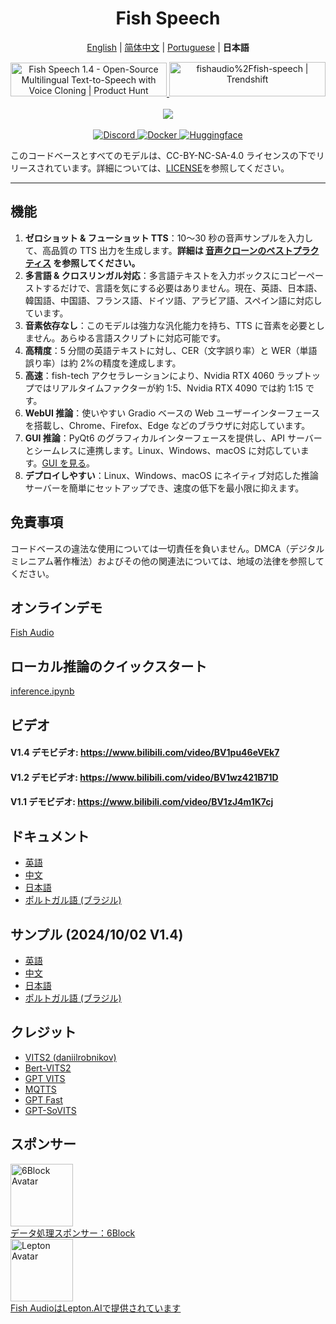 <div align="center">
<h1>Fish Speech</h1>

[English](README.md) | [简体中文](README.zh.md) | [Portuguese](README.pt-BR.md) | **日本語** <br>

<a href="https://www.producthunt.com/posts/fish-speech-1-4?embed=true&utm_source=badge-featured&utm_medium=badge&utm_souce=badge-fish&#0045;speech&#0045;1&#0045;4" target="_blank">
    <img src="https://api.producthunt.com/widgets/embed-image/v1/featured.svg?post_id=488440&theme=light" alt="Fish&#0032;Speech&#0032;1&#0046;4 - Open&#0045;Source&#0032;Multilingual&#0032;Text&#0045;to&#0045;Speech&#0032;with&#0032;Voice&#0032;Cloning | Product Hunt" style="width: 250px; height: 54px;" width="250" height="54" />
</a>
<a href="https://trendshift.io/repositories/7014" target="_blank">
    <img src="https://trendshift.io/api/badge/repositories/7014" alt="fishaudio%2Ffish-speech | Trendshift" style="width: 250px; height: 55px;" width="250" height="55"/>
</a>
<br>
</div>
<br>

<div align="center">
    <img src="https://count.getloli.com/get/@fish-speech?theme=asoul" /><br>
</div>
<br>

<div align="center">
    <a target="_blank" href="https://discord.gg/Es5qTB9BcN">
        <img alt="Discord" src="https://img.shields.io/discord/1214047546020728892?color=%23738ADB&label=Discord&logo=discord&logoColor=white&style=flat-square"/>
    </a>
    <a target="_blank" href="https://hub.docker.com/r/fishaudio/fish-speech">
        <img alt="Docker" src="https://img.shields.io/docker/pulls/fishaudio/fish-speech?style=flat-square&logo=docker"/>
    </a>
    <a target="_blank" href="https://huggingface.co/spaces/fishaudio/fish-speech-1">
        <img alt="Huggingface" src="https://img.shields.io/badge/🤗%20-space%20demo-yellow"/>
    </a>
</div>

このコードベースとすべてのモデルは、CC-BY-NC-SA-4.0 ライセンスの下でリリースされています。詳細については、[LICENSE](LICENSE)を参照してください。

---

## 機能

1. **ゼロショット & フューショット TTS**：10〜30 秒の音声サンプルを入力して、高品質の TTS 出力を生成します。**詳細は [音声クローンのベストプラクティス](https://docs.fish.audio/text-to-speech/voice-clone-best-practices) を参照してください。**
2. **多言語 & クロスリンガル対応**：多言語テキストを入力ボックスにコピーペーストするだけで、言語を気にする必要はありません。現在、英語、日本語、韓国語、中国語、フランス語、ドイツ語、アラビア語、スペイン語に対応しています。
3. **音素依存なし**：このモデルは強力な汎化能力を持ち、TTS に音素を必要としません。あらゆる言語スクリプトに対応可能です。
4. **高精度**：5 分間の英語テキストに対し、CER（文字誤り率）と WER（単語誤り率）は約 2%の精度を達成します。
5. **高速**：fish-tech アクセラレーションにより、Nvidia RTX 4060 ラップトップではリアルタイムファクターが約 1:5、Nvidia RTX 4090 では約 1:15 です。
6. **WebUI 推論**：使いやすい Gradio ベースの Web ユーザーインターフェースを搭載し、Chrome、Firefox、Edge などのブラウザに対応しています。
7. **GUI 推論**：PyQt6 のグラフィカルインターフェースを提供し、API サーバーとシームレスに連携します。Linux、Windows、macOS に対応しています。[GUI を見る](https://github.com/AnyaCoder/fish-speech-gui)。
8. **デプロイしやすい**：Linux、Windows、macOS にネイティブ対応した推論サーバーを簡単にセットアップでき、速度の低下を最小限に抑えます。

## 免責事項

コードベースの違法な使用については一切責任を負いません。DMCA（デジタルミレニアム著作権法）およびその他の関連法については、地域の法律を参照してください。

## オンラインデモ

[Fish Audio](https://fish.audio)

## ローカル推論のクイックスタート

[inference.ipynb](/inference.ipynb)

## ビデオ

#### V1.4 デモビデオ: https://www.bilibili.com/video/BV1pu46eVEk7

#### V1.2 デモビデオ: https://www.bilibili.com/video/BV1wz421B71D

#### V1.1 デモビデオ: https://www.bilibili.com/video/BV1zJ4m1K7cj

## ドキュメント

- [英語](https://speech.fish.audio/)
- [中文](https://speech.fish.audio/zh/)
- [日本語](https://speech.fish.audio/ja/)
- [ポルトガル語 (ブラジル)](https://speech.fish.audio/pt/)

## サンプル (2024/10/02 V1.4)

- [英語](https://speech.fish.audio/samples/)
- [中文](https://speech.fish.audio/zh/samples/)
- [日本語](https://speech.fish.audio/ja/samples/)
- [ポルトガル語 (ブラジル)](https://speech.fish.audio/pt/samples/)

## クレジット

- [VITS2 (daniilrobnikov)](https://github.com/daniilrobnikov/vits2)
- [Bert-VITS2](https://github.com/fishaudio/Bert-VITS2)
- [GPT VITS](https://github.com/innnky/gpt-vits)
- [MQTTS](https://github.com/b04901014/MQTTS)
- [GPT Fast](https://github.com/pytorch-labs/gpt-fast)
- [GPT-SoVITS](https://github.com/RVC-Boss/GPT-SoVITS)

## スポンサー

<div>
  <a href="https://6block.com/">
    <img src="https://avatars.githubusercontent.com/u/60573493" width="100" height="100" alt="6Block Avatar"/>
  </a>
  <br>
  <a href="https://6block.com/">データ処理スポンサー：6Block</a>
</div>
<div>
  <a href="https://www.lepton.ai/">
    <img src="https://www.lepton.ai/favicons/apple-touch-icon.png" width="100" height="100" alt="Lepton Avatar"/>
  </a>
  <br>
  <a href="https://www.lepton.ai/">Fish AudioはLepton.AIで提供されています</a>
</div>
